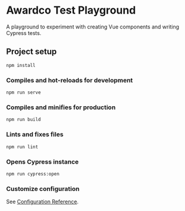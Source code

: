 # Awardco Test Playground

A playground to experiment with creating Vue components and writing Cypress tests.

## Project setup

```
npm install
```

### Compiles and hot-reloads for development

```
npm run serve
```

### Compiles and minifies for production

```
npm run build
```

### Lints and fixes files

```
npm run lint
```

### Opens Cypress instance

```
npm run cypress:open
```

### Customize configuration

See [Configuration Reference](https://cli.vuejs.org/config/).
